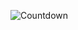 ![Countdown](https://github.com/itsnayakpradeep/COUNTDOWN/assets/59155182/b1dfcc96-db6f-49e8-b411-a4bf18d09ad2)

